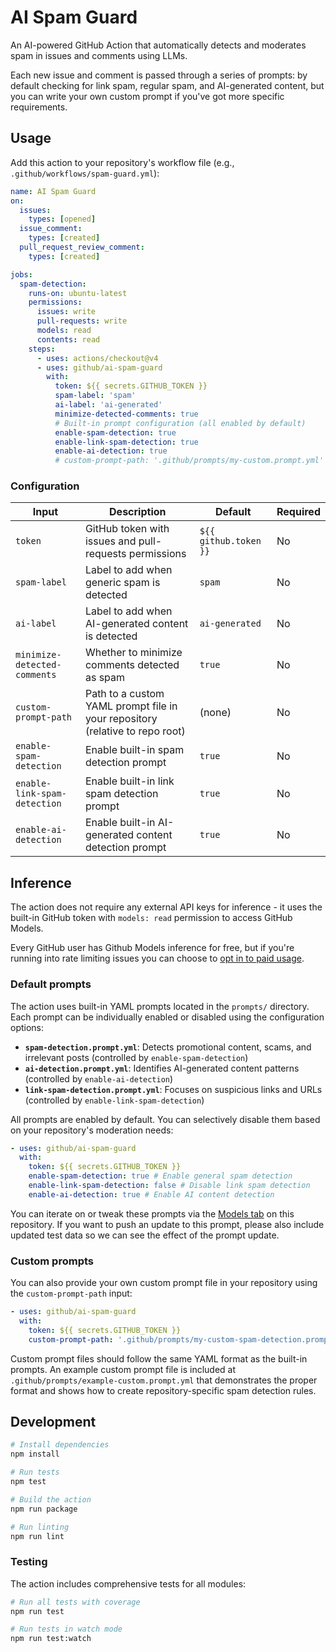 # AI Spam Guard

An AI-powered GitHub Action that automatically detects and moderates spam in
issues and comments using LLMs.

Each new issue and comment is passed through a series of prompts: by default
checking for link spam, regular spam, and AI-generated content, but you can
write your own custom prompt if you've got more specific requirements.

## Usage

Add this action to your repository's workflow file (e.g.,
`.github/workflows/spam-guard.yml`):

```yaml
name: AI Spam Guard
on:
  issues:
    types: [opened]
  issue_comment:
    types: [created]
  pull_request_review_comment:
    types: [created]

jobs:
  spam-detection:
    runs-on: ubuntu-latest
    permissions:
      issues: write
      pull-requests: write
      models: read
      contents: read
    steps:
      - uses: actions/checkout@v4
      - uses: github/ai-spam-guard
        with:
          token: ${{ secrets.GITHUB_TOKEN }}
          spam-label: 'spam'
          ai-label: 'ai-generated'
          minimize-detected-comments: true
          # Built-in prompt configuration (all enabled by default)
          enable-spam-detection: true
          enable-link-spam-detection: true
          enable-ai-detection: true
          # custom-prompt-path: '.github/prompts/my-custom.prompt.yml'  # Optional
```

### Configuration

| Input                        | Description                                                                  | Default               | Required |
| ---------------------------- | ---------------------------------------------------------------------------- | --------------------- | -------- |
| `token`                      | GitHub token with issues and pull-requests permissions                       | `${{ github.token }}` | No       |
| `spam-label`                 | Label to add when generic spam is detected                                   | `spam`                | No       |
| `ai-label`                   | Label to add when AI-generated content is detected                           | `ai-generated`        | No       |
| `minimize-detected-comments` | Whether to minimize comments detected as spam                                | `true`                | No       |
| `custom-prompt-path`         | Path to a custom YAML prompt file in your repository (relative to repo root) | (none)                | No       |
| `enable-spam-detection`      | Enable built-in spam detection prompt                                        | `true`                | No       |
| `enable-link-spam-detection` | Enable built-in link spam detection prompt                                   | `true`                | No       |
| `enable-ai-detection`        | Enable built-in AI-generated content detection prompt                        | `true`                | No       |

## Inference

The action does not require any external API keys for inference - it uses the
built-in GitHub token with `models: read` permission to access GitHub Models.

Every GitHub user has Github Models inference for free, but if you're running
into rate limiting issues you can choose to
[opt in to paid usage](https://docs.github.com/en/billing/managing-billing-for-your-products/about-billing-for-github-models).

### Default prompts

The action uses built-in YAML prompts located in the `prompts/` directory. Each
prompt can be individually enabled or disabled using the configuration options:

- **`spam-detection.prompt.yml`**: Detects promotional content, scams, and
  irrelevant posts (controlled by `enable-spam-detection`)
- **`ai-detection.prompt.yml`**: Identifies AI-generated content patterns
  (controlled by `enable-ai-detection`)
- **`link-spam-detection.prompt.yml`**: Focuses on suspicious links and URLs
  (controlled by `enable-link-spam-detection`)

All prompts are enabled by default. You can selectively disable them based on
your repository's moderation needs:

```yaml
- uses: github/ai-spam-guard
  with:
    token: ${{ secrets.GITHUB_TOKEN }}
    enable-spam-detection: true # Enable general spam detection
    enable-link-spam-detection: false # Disable link spam detection
    enable-ai-detection: true # Enable AI content detection
```

You can iterate on or tweak these prompts via the
[Models tab](https://github.com/github/ai-spam-guard/models) on this repository.
If you want to push an update to this prompt, please also include updated test
data so we can see the effect of the prompt update.

### Custom prompts

You can also provide your own custom prompt file in your repository using the
`custom-prompt-path` input:

```yaml
- uses: github/ai-spam-guard
  with:
    token: ${{ secrets.GITHUB_TOKEN }}
    custom-prompt-path: '.github/prompts/my-custom-spam-detection.prompt.yml'
```

Custom prompt files should follow the same YAML format as the built-in prompts.
An example custom prompt file is included at
`.github/prompts/example-custom.prompt.yml` that demonstrates the proper format
and shows how to create repository-specific spam detection rules.

## Development

```bash
# Install dependencies
npm install

# Run tests
npm test

# Build the action
npm run package

# Run linting
npm run lint
```

### Testing

The action includes comprehensive tests for all modules:

```bash
# Run all tests with coverage
npm run test

# Run tests in watch mode
npm run test:watch
```

